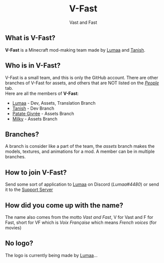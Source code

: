<h1 align="center">V-Fast</h1>
<p align="center">Vast and Fast</p>

## What is V-Fast?
**V-Fast** is a Minecraft mod-making team made by [Lumaa](https://github.com/lumaa-dev) and [Tanish](https://github.com/tanishisherewithhh).

## Who is in V-Fast?
V-Fast is a small team, and this is only the GitHub account. There are other branches of V-Fast for assets, and others that are NOT listed on the [*People*](https://github.com/orgs/V-Fast/people) tab.\
Here are all the members of **V-Fast**:
- [Lumaa](https://github.com/lumaa-dev) - Dev, Assets, Translation Branch
- [Tanish](https://github.com/tanishisherewithhh) - Dev Branch
- [Patate Givrée](https://www.youtube.com/@patategivree677) - Assets Branch
- [Milky](https://twitter.com/Milk_Furr) - Assets Branch

## Branches?
A branch is consider like a part of the team, the *assets* branch makes the models, textures, and animations for a mod. A member can be in multiple branches.

## How to join V-Fast?
Send some sort of application to [Lumaa](https://github.com/lumaa-dev) on Discord (*Lumaa#4480*) or send it to the [Support Server](https://discord.gg/Rqpn3C7yR5)

## How did you come up with the name?
The name also comes from the motto *Vast and Fast*, V for Vast and F for Fast, short for VF which is *Voix Française* which means *French voices* (for movies)

## No logo?
The logo is currently being made by [Lumaa](https://github.com/lumaa-dev)...
